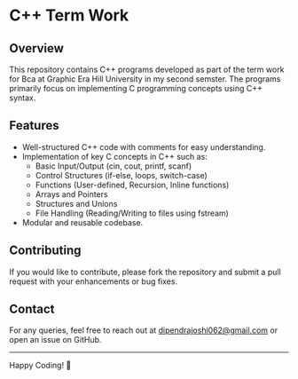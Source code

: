 # C++ Term Work

## Overview
This repository contains C++ programs developed as part of the term work for Bca at Graphic Era Hill University in  my second semster. The programs primarily focus on implementing C programming concepts using C++ syntax.

## Features
- Well-structured C++ code with comments for easy understanding.
- Implementation of key C concepts in C++ such as:
  - Basic Input/Output (cin, cout, printf, scanf)
  - Control Structures (if-else, loops, switch-case)
  - Functions (User-defined, Recursion, Inline functions)
  - Arrays and Pointers
  - Structures and Unions
  - File Handling (Reading/Writing to files using fstream)
- Modular and reusable codebase.

## Contributing
If you would like to contribute, please fork the repository and submit a pull request with your enhancements or bug fixes.

## Contact
For any queries, feel free to reach out at dipendrajoshi062@gmail.com or open an issue on GitHub.

---

Happy Coding! 🚀

